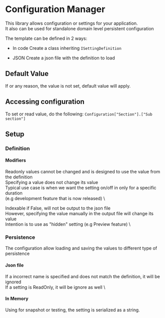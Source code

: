 ﻿# Configuration Manager

This library allows configuration or settings for your application. \
It also can be used for standalone domain level persistent configuration

The template can be defined in 2 ways:
 - In code
	Create a class inheriting `ISettingDefinition`  

 - JSON
	Create a json file with the definition to load


## Default Value
If or any reason, the value is not set, default value will apply.

## Accessing configuration
To set or read value, do the following: `Configuration["Section"].["Sub section"]`

## Setup

### Definition

#### Modifiers
Readonly values cannot be changed and is designed to use the value from the definition \
Specifying a value does not change its value \
Typical use case is when we want the setting on/off in only for a specific duration \
(e.g development feature that is now released) \

Indexable if False, will not be output to the json file \
However, specifying the value manually in the output file will change its value \
Intention is to use as "hidden" setting (e.g Preview feature) \

### Persistence
The configuration allow loading and saving the values to different type of persistence

#### Json file
If a incorrect name is specified and does not match the definition, it will be ignored\
If a setting is ReadOnly, it will be ignore as well \

#### In Memory
Using for snapshot or testing, the setting is serialized as a string.
